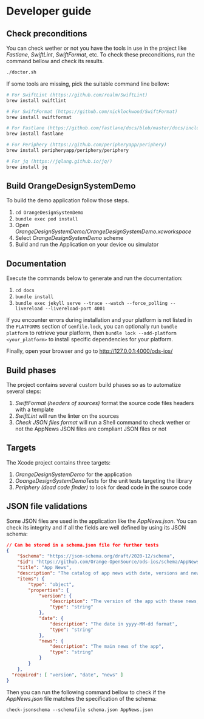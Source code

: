 # Developer guide

## Check preconditions

You can check wether or not you have the tools in use in the project like _Fastlane_, _SwiftLint_, _SwiftFormat_, etc.
To check these preconditions, run the command bellow and check its results.

```bash
./doctor.sh
```

If some tools are missing, pick the suitable command line bellow:
```bash
# For SwiftLint (https://github.com/realm/SwiftLint)
brew install swiftlint

# For SwiftFormat (https://github.com/nicklockwood/SwiftFormat)
brew install swiftformat

# For Fastlane (https://github.com/fastlane/docs/blob/master/docs/includes/installing-fastlane.md)
brew install fastlane

# For Periphery (https://github.com/peripheryapp/periphery)
brew install peripheryapp/periphery/periphery

# For jq (https://jqlang.github.io/jq/)
brew install jq
```

## Build OrangeDesignSystemDemo

To build the demo application follow those steps.

1. `cd OrangeDesignSystemDemo`
2. `bundle exec pod install`
3. Open *OrangeDesignSystemDemo/OrangeDesignSystemDemo.xcworkspace*
4. Select *OrangeDesignSystemDemo* scheme
5. Build and run the Application on your device ou simulator

## Documentation

Execute the commands below to generate and run the documentation:

1. `cd docs`
2. `bundle install`
3. `bundle exec jekyll serve --trace --watch --force_polling --livereload --livereload-port 4001`

If you encounter errors during installation and your platform is not listed in the `PLATFORMS` section of `Gemfile.lock`, you can optionally run `bundle platform` to retrieve your platform, then `bundle lock --add-platform <your_platform>` to install specific dependencies for your platform.

Finally, open your browser and go to http://127.0.0.1:4000/ods-ios/

## Build phases

The project contains several custom build phases so as to automatize several steps:

1. _SwiftFormat (headers of sources)_ format the source code files headers with a template
2. _SwiftLint_ will run the linter on the sources
3. _Check JSON files format_ will run a Shell command to check wether or not the AppNews JSON files are compliant JSON files or not

## Targets

The Xcode project contains three targets:

1. _OrangeDesignSystemDemo_ for the application
2. _OoangeDesignSystemDemoTests_ for the unit tests targeting the library
3. _Periphery (dead code finder)_ to look for dead code in the source code

## JSON file validations

Some JSON files are used in the application like the _AppNews.json_.
You can check its integrity and if all the fields are well defined by using its JSON schema:

```json
// Can be stored in a schema.json file for further tests
{
    "$schema": "https://json-schema.org/draft/2020-12/schema",
    "$id": "https://github.com/Orange-OpenSource/ods-ios/schema/AppNews",
    "title": "App News",
    "description": "The catalog of app news with date, versions and news",
    "items": {
        "type": "object",
        "properties": {
            "version": {
                "description": "The version of the app with these news, matching the releases",
                "type": "string"
            },
            "date": {
                "description": "The date in yyyy-MM-dd format",
                "type": "string"
            },
            "news": {
                "description": "The main news of the app",
                "type": "string"
            }
        }
    },
  "required": [ "version", "date", "news" ]
}
```

Then you can run the following command bellow to check if the _AppNews.json_ file matches the specification of the schema:

```shell
check-jsonschema --schemafile schema.json AppNews.json
```

